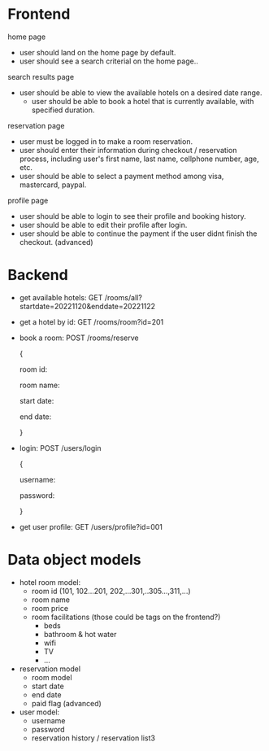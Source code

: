 # Frontend

home page

- user should land on the home page by default.
- user should see a search criterial on the home page..

search results page

- user should be able to view the available hotels on a desired date range.
  - user should be able to book a hotel that is currently available, with specified duration.  

reservation page

- user must be logged in to make a room reservation.
- user should enter their information during checkout / reservation process, including user's first name, last name, cellphone number, age, etc.
- user should be able to select a payment method among visa, mastercard, paypal. 

profile page

- user should be able to login to see their profile and booking history.
- user should be able to edit their profile after login.
- user should be able to continue the payment if the user didnt finish the checkout. (advanced)





# Backend

- get available hotels: GET /rooms/all?startdate=20221120&enddate=20221122

- get a hotel by id: GET /rooms/room?id=201

- book a room: POST /rooms/reserve

  {

  room id: 

  room name:

  start date:

  end date:

  }

- login: POST /users/login

  {

  username:

  password:

  }

- get user profile: GET /users/profile?id=001



# Data object models

- hotel room model:
  - room id (101, 102...201, 202,...301,..305...,311,...)
  - room name
  - room price
  - room facilitations (those could be tags on the frontend?)
    - beds
    - bathroom & hot water
    - wifi
    - TV
    - ...
- reservation model
  - room model
  - start date
  - end date
  - paid flag (advanced)
- user model:
  - username
  - password
  - reservation history / reservation list3
